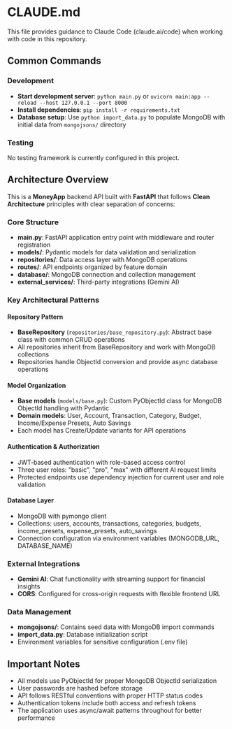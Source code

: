 # CLAUDE.md

This file provides guidance to Claude Code (claude.ai/code) when working with code in this repository.

## Common Commands

### Development
- **Start development server**: `python main.py` or `uvicorn main:app --reload --host 127.0.0.1 --port 8000`
- **Install dependencies**: `pip install -r requirements.txt`
- **Database setup**: Use `python import_data.py` to populate MongoDB with initial data from `mongojsons/` directory

### Testing
No testing framework is currently configured in this project.

## Architecture Overview

This is a **MoneyApp** backend API built with **FastAPI** that follows **Clean Architecture** principles with clear separation of concerns:

### Core Structure
- **main.py**: FastAPI application entry point with middleware and router registration
- **models/**: Pydantic models for data validation and serialization
- **repositories/**: Data access layer with MongoDB operations
- **routes/**: API endpoints organized by feature domain
- **database/**: MongoDB connection and collection management
- **external_services/**: Third-party integrations (Gemini AI)

### Key Architectural Patterns

#### Repository Pattern
- **BaseRepository** (`repositories/base_repository.py`): Abstract base class with common CRUD operations
- All repositories inherit from BaseRepository and work with MongoDB collections
- Repositories handle ObjectId conversion and provide async database operations

#### Model Organization
- **Base models** (`models/base.py`): Custom PyObjectId class for MongoDB ObjectId handling with Pydantic
- **Domain models**: User, Account, Transaction, Category, Budget, Income/Expense Presets, Auto Savings
- Each model has Create/Update variants for API operations

#### Authentication & Authorization
- JWT-based authentication with role-based access control
- Three user roles: "basic", "pro", "max" with different AI request limits
- Protected endpoints use dependency injection for current user and role validation

#### Database Layer
- MongoDB with pymongo client
- Collections: users, accounts, transactions, categories, budgets, income_presets, expense_presets, auto_savings
- Connection configuration via environment variables (MONGODB_URL, DATABASE_NAME)

### External Integrations
- **Gemini AI**: Chat functionality with streaming support for financial insights
- **CORS**: Configured for cross-origin requests with flexible frontend URL

### Data Management
- **mongojsons/**: Contains seed data with MongoDB import commands
- **import_data.py**: Database initialization script
- Environment variables for sensitive configuration (.env file)

## Important Notes

- All models use PyObjectId for proper MongoDB ObjectId serialization
- User passwords are hashed before storage
- API follows RESTful conventions with proper HTTP status codes
- Authentication tokens include both access and refresh tokens
- The application uses async/await patterns throughout for better performance